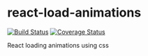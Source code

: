 # react-load-animations

[![Build Status](https://travis-ci.org/Alexanderdunlop/react-load-animations.svg?branch=master)](https://travis-ci.org/Alexanderdunlop/react-load-animations)
[![Coverage Status](https://coveralls.io/repos/github/Alexanderdunlop/react-load-animations/badge.svg?branch=master)](https://coveralls.io/github/Alexanderdunlop/react-load-animations?branch=master)

React loading animations using css
